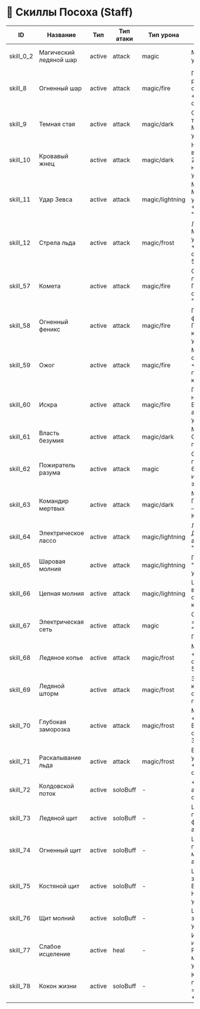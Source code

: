 # 🏹 Скиллы Посоха (Staff)

| ID | Название | Тип | Тип атаки | Тип урона | Описание | Мощность | КД | Мана | Требования |
|----|----------|-----|-----------|-----------|----------|----------|----|------|------------|
| skill_0_2 | Магический ледяной шар | active | attack | magic | Маг. урон, доп. урон от холода. | 80 | 12с | 14 | lvl 1, скаут 100, книга skill_0_2 |
| skill_8 | Огненный шар | active | attack | magic/fire | Пылающий шар с разрушительной силой. Маг. урон + доп. урон от огня. | 150 | 20с | 30 | lvl 1, скаут 100, книга skill_8 |
| skill_9 | Темная стая | active | attack | magic/dark | Стая ворон с темной магией. Маг. урон + доп. урон от тьмы. | 150 | 22с | 30 | lvl 1, скаут 100, книга skill_9 |
| skill_10 | Кровавый жнец | active | attack | magic/dark | Некромантия, восстанавливает 20% от нанесенного урона. | 200 | 18с | 35 | lvl 1, скаут 100, книга skill_10 |
| skill_11 | Удар Зевса | active | attack | magic/lightning | Молния по цели. Маг. урон + доп. урон от молнии. +1 стак "заряжен" (30с). | 150 | 16с | 30 | lvl 1, скаут 100, книга skill_11 |
| skill_12 | Стрела льда | active | attack | magic/frost | Ледяная стрела. Маг. урон + доп. урон от холода. +1 стак обморожения (до 5). | 150 | 14с | 30 | lvl 1, скаут 100, книга skill_12 |
| skill_57 | Комета | active | attack | magic/fire | Огненная комета по всем врагам. Поджигает область, "горение" 30с. | 220 | 45с | 50 | lvl 1, скаут 100, книга skill_57 |
| skill_58 | Огненный феникс | active | attack | magic/fire | Призывает феникса. Гарантированный критический урон. | 170 | 90с | 35 | lvl 1, скаут 100, книга skill_58 |
| skill_59 | Ожог | active | attack | magic/fire | Маг. урон + огонь. При HP <30% — гарантированный крит. | 160 | 30с | 35 | lvl 1, скаут 100, книга skill_59 |
| skill_60 | Искра | active | attack | magic/fire | Помечает цель на 15с. Взрывается при атаках, цепной урон. | 160 | 30с | 35 | lvl 1, скаут 100, книга skill_60 |
| skill_61 | Власть безумия | active | attack | magic/dark | Маг. урон + тьма. Создает теневого призрака на 20с. | 170 | 40с | 40 | lvl 1, скаут 100, книга skill_61 |
| skill_62 | Пожиратель разума | active | attack | magic | Создает пожирателя на 60с. Крадет интеллект (5 ед. за удар). | 0 | 90с | 50 | lvl 1, скаут 100, книга skill_62 |
| skill_63 | Командир мертвых | active | attack | magic/dark | Маг. урон + тьма. При пожирателе — призывает Квалдира и Лича. | 220 | 90с | 50 | lvl 1, скаут 100, книга skill_63 |
| skill_64 | Электрическое лассо | active | attack | magic/lightning | Лассо на 25с. Доп. урон при атаках, +1 стак "заряжен" (до 5). | 150 | 60с | 35 | lvl 1, скаут 100, книга skill_64 |
| skill_65 | Шаровая молния | active | attack | magic/lightning | Поглощает стаки "заряжен", +5% урона за стак. | 220 | 60с | 40 | lvl 1, скаут 100, книга skill_65 |
| skill_66 | Цепная молния | active | attack | magic/lightning | Цепной урон всем врагам. +1 стак "заряжен" каждому. | 190 | 40с | 50 | lvl 1, скаут 100, книга skill_66 |
| skill_67 | Электрическая сеть | active | attack | magic | Оглушает. Время = стаки "заряжен" × 3с. Поглощает стаки. | 0 | 40с | 35 | lvl 1, скаут 100, книга skill_67 |
| skill_68 | Ледяное копье | active | attack | magic/frost | Малый маг. урон + холод. +1 стак обморожения (до 5, 30с). | 100 | 12с | 25 | lvl 1, скаут 100, книга skill_68 |
| skill_69 | Ледяной шторм | active | attack | magic/frost | 3 ледяные кометы. +1 стак обморожения за попадание. | 180 | 70с | 40 | lvl 1, скаут 100, книга skill_69 |
| skill_70 | Глубокая заморозка | active | attack | magic/frost | Малый маг. урон + оглушение. Время = стаки обморожения × 3с. | 100 | 60с | 30 | lvl 1, скаут 100, книга skill_70 |
| skill_71 | Раскалывание льда | active | attack | magic/frost | Большой маг. урон + холод. +5% крит за стак обморожения. | 220 | 80с | 50 | lvl 1, скаут 100, книга skill_71 |
| skill_72 | Колдовской поток | active | soloBuff | - | +5-20% маг. атаки (25с, случайно). | 0 | 60с | 30 | lvl 1, скаут 100, книга skill_72 |
| skill_73 | Ледяной щит | active | soloBuff | - | Щит на 30с, поглощает 25% физ. урона (5 атак). | 0 | 60с | 30 | lvl 1, скаут 100, книга skill_73 |
| skill_74 | Огненный щит | active | soloBuff | - | Щит на 30с, поглощает 25% маг. урона (5 атак). | 0 | 60с | 30 | lvl 1, скаут 100, книга skill_74 |
| skill_75 | Костяной щит | active | soloBuff | - | Щит на 30с, 5 зарядов. Восстанавливает HP и ману (5% от урона). | 0 | 60с | 30 | lvl 1, скаут 100, книга skill_75 |
| skill_76 | Щит молний | active | soloBuff | - | Щит на 30с, 5 зарядов. Наносит урон при атаках. | 0 | 60с | 30 | lvl 1, скаут 100, книга skill_76 |
| skill_77 | Слабое исцеление | active | heal | - | Исцеляет себя или союзника. Работает от мудрости + маг. урон. | 120 | 26с | 25 | lvl 1, скаут 100, книга skill_77 |
| skill_78 | Кокон жизни | active | soloBuff | - | Кокон на 10с, поглощает урон = маг. атака, +25% исцеление. | 0 | 60с | 30 | lvl 1, скаут 100, книга skill_78 | 
